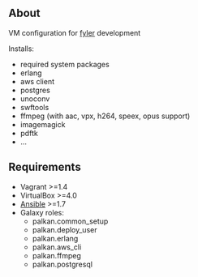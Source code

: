 ## About

VM configuration for [fyler](https://github.com/palkan/fyler) development

Installs:

* required system packages
* erlang 
* aws client
* postgres
* unoconv
* swftools
* ffmpeg (with aac, vpx, h264, speex, opus support)
* imagemagick
* pdftk
* ...

## Requirements

* Vagrant >=1.4
* VirtualBox >=4.0
* [Ansible](http://docs.ansible.com/intro_installation.html) >=1.7
* Galaxy roles: 
    - palkan.common_setup
    - palkan.deploy_user
    - palkan.erlang
    - palkan.aws_cli
    - palkan.ffmpeg
    - palkan.postgresql
